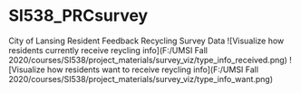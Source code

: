 # SI538_PRCsurvey
City of Lansing Resident Feedback Recycling Survey Data
![Visualize how residents currently receive reycling info](F:/UMSI Fall 2020/courses/SI538/project_materials/survey_viz/type_info_received.png)
![Visualize how residents want to receive reycling info](F:/UMSI Fall 2020/courses/SI538/project_materials/survey_viz/type_info_want.png)
